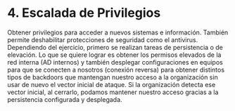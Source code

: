 # 4. Escalada de Privilegios

Obtener privilegios para acceder a nuevos sistemas e información. También permite deshabilitar protecciones de seguridad como el antivirus. Dependiendo del ejercicio, primero se realizan tareas de persistencia o de elevación. Lo que se quiere lograr es obtener los permisos elevados de la red interna (AD internos) y también desplegar configuraciones en equipos para que se conecten a nosotros (conexión reversa) para obtener distintos tipos de backdoors que mantengan nuestro acceso a la organización sin usar de nuevo el vector inicial de ataque. Si la organización detecta ese vector inicial, al cerrarlo, podamos mantener nuestro acceso gracias a la persistencia configurada y desplegada.
